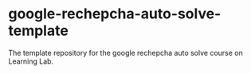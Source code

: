 # google-rechepcha-auto-solve-template
The template repository for the google rechepcha auto solve course on Learning Lab.
